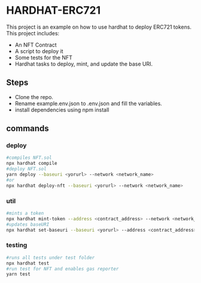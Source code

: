 # HARDHAT-ERC721

This project is an example on how to use hardhat to deploy ERC721 tokens.
This project includes:

- An NFT Contract
- A script to deploy it
- Some tests for the NFT
- Hardhat tasks to deploy, mint, and update the base URI.

## Steps

- Clone the repo.
- Rename example.env.json to .env.json and fill the variables.
- install dependencies using npm install

## commands

### deploy

```bash
#compiles NFT.sol
npx hardhat compile
#deploy NFT.sol
yarn deploy --baseuri <yorurl> --network <network_name>
#or
npx hardhat deploy-nft --baseuri <yorurl> --network <network_name>
```

### util

```bash
#mints a token
npx hardhat mint-token --address <contract_address> --network <network_name>
#updates baseURI
npx hardhat set-baseuri --baseuri <yorurl> --address <contract_address> --network <network_name>
```

### testing

```bash
#runs all tests under test folder
npx hardhat test
#run test for NFT and enables gas reporter
yarn test
```

